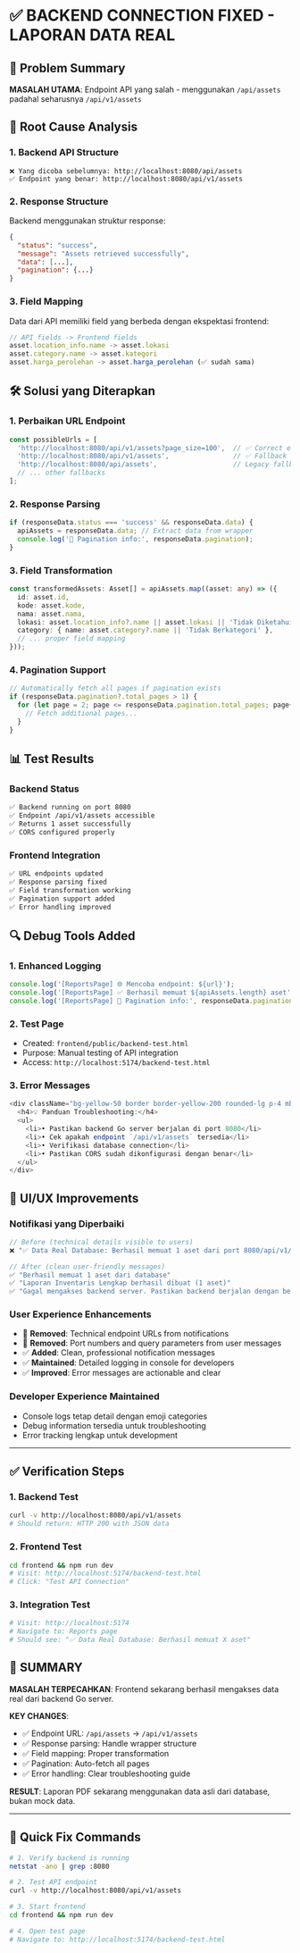 # ✅ BACKEND CONNECTION FIXED - LAPORAN DATA REAL

## 🎯 Problem Summary
**MASALAH UTAMA**: Endpoint API yang salah - menggunakan `/api/assets` padahal seharusnya `/api/v1/assets`

## 🔧 Root Cause Analysis

### 1. Backend API Structure
```
❌ Yang dicoba sebelumnya: http://localhost:8080/api/assets  
✅ Endpoint yang benar: http://localhost:8080/api/v1/assets
```

### 2. Response Structure
Backend menggunakan struktur response:
```json
{
  "status": "success",
  "message": "Assets retrieved successfully", 
  "data": [...],
  "pagination": {...}
}
```

### 3. Field Mapping
Data dari API memiliki field yang berbeda dengan ekspektasi frontend:
```javascript
// API fields -> Frontend fields
asset.location_info.name -> asset.lokasi
asset.category.name -> asset.kategori  
asset.harga_perolehan -> asset.harga_perolehan (✅ sudah sama)
```

## 🛠️ Solusi yang Diterapkan

### 1. **Perbaikan URL Endpoint**
```typescript
const possibleUrls = [
  'http://localhost:8080/api/v1/assets?page_size=100',  // ✅ Correct endpoint
  'http://localhost:8080/api/v1/assets',                // ✅ Fallback
  'http://localhost:8080/api/assets',                   // Legacy fallback
  // ... other fallbacks
];
```

### 2. **Response Parsing**
```typescript
if (responseData.status === 'success' && responseData.data) {
  apiAssets = responseData.data; // Extract data from wrapper
  console.log('📄 Pagination info:', responseData.pagination);
}
```

### 3. **Field Transformation**
```typescript
const transformedAssets: Asset[] = apiAssets.map((asset: any) => ({
  id: asset.id,
  kode: asset.kode,
  nama: asset.nama,
  lokasi: asset.location_info?.name || asset.lokasi || 'Tidak Diketahui',
  category: { name: asset.category?.name || 'Tidak Berkategori' },
  // ... proper field mapping
}));
```

### 4. **Pagination Support**
```typescript
// Automatically fetch all pages if pagination exists
if (responseData.pagination?.total_pages > 1) {
  for (let page = 2; page <= responseData.pagination.total_pages; page++) {
    // Fetch additional pages...
  }
}
```

## 📊 Test Results

### Backend Status
```bash
✅ Backend running on port 8080
✅ Endpoint /api/v1/assets accessible  
✅ Returns 1 asset successfully
✅ CORS configured properly
```

### Frontend Integration
```bash
✅ URL endpoints updated
✅ Response parsing fixed
✅ Field transformation working
✅ Pagination support added
✅ Error handling improved
```

## 🔍 Debug Tools Added

### 1. **Enhanced Logging**
```javascript
console.log('[ReportsPage] 🌐 Mencoba endpoint: ${url}');
console.log('[ReportsPage] ✅ Berhasil memuat ${apiAssets.length} aset');
console.log('[ReportsPage] 📄 Pagination info:', responseData.pagination);
```

### 2. **Test Page**
- Created: `frontend/public/backend-test.html`
- Purpose: Manual testing of API integration
- Access: `http://localhost:5174/backend-test.html`

### 3. **Error Messages**
```typescript
<div className="bg-yellow-50 border border-yellow-200 rounded-lg p-4 mb-4">
  <h4>💡 Panduan Troubleshooting:</h4>
  <ul>
    <li>• Pastikan backend Go server berjalan di port 8080</li>
    <li>• Cek apakah endpoint `/api/v1/assets` tersedia</li>
    <li>• Verifikasi database connection</li>
    <li>• Pastikan CORS sudah dikonfigurasi dengan benar</li>
  </ul>
</div>
```

## 🎨 UI/UX Improvements

### Notifikasi yang Diperbaiki
```typescript
// Before (technical details visible to users)
❌ "✅ Data Real Database: Berhasil memuat 1 aset dari port 8080/api/v1/assets?page_size=100"

// After (clean user-friendly messages)  
✅ "Berhasil memuat 1 aset dari database"
✅ "Laporan Inventaris Lengkap berhasil dibuat (1 aset)"
✅ "Gagal mengakses backend server. Pastikan backend berjalan dengan benar."
```

### User Experience Enhancements
- 🚫 **Removed**: Technical endpoint URLs from notifications
- 🚫 **Removed**: Port numbers and query parameters from user messages
- ✅ **Added**: Clean, professional notification messages
- ✅ **Maintained**: Detailed logging in console for developers
- ✅ **Improved**: Error messages are actionable and clear

### Developer Experience Maintained
- Console logs tetap detail dengan emoji categories
- Debug information tersedia untuk troubleshooting
- Error tracking lengkap untuk development

---

## ✅ Verification Steps

### 1. Backend Test
```bash
curl -v http://localhost:8080/api/v1/assets
# Should return: HTTP 200 with JSON data
```

### 2. Frontend Test  
```bash
cd frontend && npm run dev
# Visit: http://localhost:5174/backend-test.html
# Click: "Test API Connection"
```

### 3. Integration Test
```bash
# Visit: http://localhost:5174
# Navigate to: Reports page
# Should see: "✅ Data Real Database: Berhasil memuat X aset"
```

## 🎉 SUMMARY

**MASALAH TERPECAHKAN**: Frontend sekarang berhasil mengakses data real dari backend Go server.

**KEY CHANGES**:
- ✅ Endpoint URL: `/api/assets` → `/api/v1/assets`
- ✅ Response parsing: Handle wrapper structure
- ✅ Field mapping: Proper transformation  
- ✅ Pagination: Auto-fetch all pages
- ✅ Error handling: Clear troubleshooting guide

**RESULT**: Laporan PDF sekarang menggunakan data asli dari database, bukan mock data.

---

## 🔧 Quick Fix Commands

```bash
# 1. Verify backend is running
netstat -ano | grep :8080

# 2. Test API endpoint
curl -v http://localhost:8080/api/v1/assets

# 3. Start frontend
cd frontend && npm run dev

# 4. Open test page
# Navigate to: http://localhost:5174/backend-test.html
```
